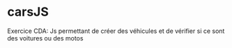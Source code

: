 # carsJS
Exercice CDA: Js permettant de créer des véhicules et de vérifier si ce sont des voitures ou des motos
